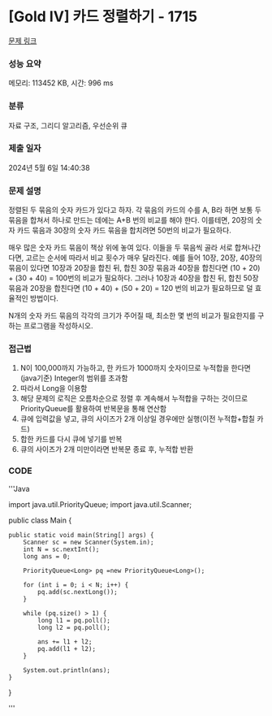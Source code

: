# [Gold IV] 카드 정렬하기 - 1715 

[문제 링크](https://www.acmicpc.net/problem/1715) 

### 성능 요약

메모리: 113452 KB, 시간: 996 ms

### 분류

자료 구조, 그리디 알고리즘, 우선순위 큐

### 제출 일자

2024년 5월 6일 14:40:38

### 문제 설명

<p>정렬된 두 묶음의 숫자 카드가 있다고 하자. 각 묶음의 카드의 수를 A, B라 하면 보통 두 묶음을 합쳐서 하나로 만드는 데에는 A+B 번의 비교를 해야 한다. 이를테면, 20장의 숫자 카드 묶음과 30장의 숫자 카드 묶음을 합치려면 50번의 비교가 필요하다.</p>

<p>매우 많은 숫자 카드 묶음이 책상 위에 놓여 있다. 이들을 두 묶음씩 골라 서로 합쳐나간다면, 고르는 순서에 따라서 비교 횟수가 매우 달라진다. 예를 들어 10장, 20장, 40장의 묶음이 있다면 10장과 20장을 합친 뒤, 합친 30장 묶음과 40장을 합친다면 (10 + 20) + (30 + 40) = 100번의 비교가 필요하다. 그러나 10장과 40장을 합친 뒤, 합친 50장 묶음과 20장을 합친다면 (10 + 40) + (50 + 20) = 120 번의 비교가 필요하므로 덜 효율적인 방법이다.</p>

<p>N개의 숫자 카드 묶음의 각각의 크기가 주어질 때, 최소한 몇 번의 비교가 필요한지를 구하는 프로그램을 작성하시오.</p>

### 접근법
1. N이 100,000까지 가능하고, 한 카드가 1000까지 숫자이므로 누적합을 한다면 (java기준) Integer의 범위를 초과함
2. 따라서 Long을 이용함
3. 해당 문제의 로직은 오름차순으로 정렬 후 계속해서 누적합을 구하는 것이므로 PriorityQueue를 활용하여 반복문을 통해 연산함
4. 큐에 입력값을 넣고, 큐의 사이즈가 2개 이상일 경우에만 실행(이전 누적합+합칠 카드)
5. 합한 카드를 다시 큐에 넣기를 반복
6. 큐의 사이즈가 2개 미만이라면 반복문 종료 후, 누적합 반환


### CODE
'''Java

import java.util.PriorityQueue;
import java.util.Scanner;

public class Main {

    public static void main(String[] args) {
        Scanner sc = new Scanner(System.in);
        int N = sc.nextInt();
        long ans = 0;

        PriorityQueue<Long> pq =new PriorityQueue<Long>();

        for (int i = 0; i < N; i++) {
            pq.add(sc.nextLong());
        }

        while (pq.size() > 1) {
            long l1 = pq.poll();
            long l2 = pq.poll();

            ans += l1 + l2;
            pq.add(l1 + l2);
        }

        System.out.println(ans);
    }
}

'''

